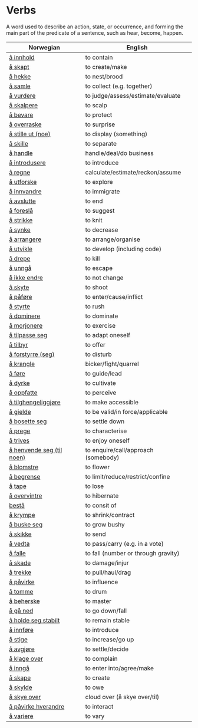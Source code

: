 # Verbs

A word used to describe an action, state, or occurrence, and forming the main part of the predicate of a sentence, such as hear, become, happen.

| Norwegian | English |
| --- | --- |
| [å innhold](https://www.ordnett.no/search?language=no&phrase=å%20innhold) | to contain |
| [å skapt](https://www.ordnett.no/search?language=no&phrase=å%20skapt) | to create/make |
| [å hekke](https://www.ordnett.no/search?language=no&phrase=å%20hekke) | to nest/brood |
| [å samle](https://www.ordnett.no/search?language=no&phrase=å%20samle) | to collect (e.g. together) |
| [å vurdere](https://www.ordnett.no/search?language=no&phrase=å%20vurdere) | to judge/assess/estimate/evaluate |
| [å skalpere](https://www.ordnett.no/search?language=no&phrase=å%20skalpere) | to scalp |
| [å bevare](https://www.ordnett.no/search?language=no&phrase=å%20bevare) | to protect |
| [å overraske](https://www.ordnett.no/search?language=no&phrase=å%20overraske) | to surprise |
| [å stille ut (noe)](https://www.ordnett.no/search?language=no&phrase=å%20stille%20ut%20(noe)) | to display (something) |
| [å skille](https://www.ordnett.no/search?language=no&phrase=å%20skille) | to separate |
| [å handle](https://www.ordnett.no/search?language=no&phrase=å%20handle) | handle/deal/do business |
| [å introdusere](https://www.ordnett.no/search?language=no&phrase=å%20introdusere) | to introduce |
| [å regne](https://www.ordnett.no/search?language=no&phrase=å%20regne) | calculate/estimate/reckon/assume |
| [å utforske](https://www.ordnett.no/search?language=no&phrase=å%20utforske) | to explore |
| [å innvandre](https://www.ordnett.no/search?language=no&phrase=å%20innvandre) | to immigrate |
| [å avslutte](https://www.ordnett.no/search?language=no&phrase=å%20avslutte) | to end |
| [å foreslå](https://www.ordnett.no/search?language=no&phrase=å%20foreslå) | to suggest |
| [å strikke](https://www.ordnett.no/search?language=no&phrase=å%20strikke) | to knit |
| [å synke](https://www.ordnett.no/search?language=no&phrase=å%20synke) | to decrease |
| [å arrangere](https://www.ordnett.no/search?language=no&phrase=å%20arrangere) | to arrange/organise |
| [å utvikle](https://www.ordnett.no/search?language=no&phrase=å%20utvikle) | to develop (including code) |
| [å drepe](https://www.ordnett.no/search?language=no&phrase=å%20drepe) | to kill |
| [å unngå](https://www.ordnett.no/search?language=no&phrase=å%20unngå) | to escape |
| [å ikke endre](https://www.ordnett.no/search?language=no&phrase=å%20ikke%20endre) | to not change |
| [å skyte](https://www.ordnett.no/search?language=no&phrase=å%20skyte) | to shoot |
| [å påføre](https://www.ordnett.no/search?language=no&phrase=å%20påføre) | to enter/cause/inflict |
| [å styrte](https://www.ordnett.no/search?language=no&phrase=å%20styrte) | to rush |
| [å dominere](https://www.ordnett.no/search?language=no&phrase=å%20dominere) | to dominate |
| [å morjonere](https://www.ordnett.no/search?language=no&phrase=å%20morjonere) | to exercise |
| [å tilpasse seg](https://www.ordnett.no/search?language=no&phrase=å%20tilpasse%20seg) | to adapt oneself |
| [å tilbyr](https://www.ordnett.no/search?language=no&phrase=å%20tilbyr) | to offer |
| [å forstyrre (seg)](https://www.ordnett.no/search?language=no&phrase=å%20forstyrre%20(seg)) | to disturb |
| [å krangle](https://www.ordnett.no/search?language=no&phrase=å%20krangle) | bicker/fight/quarrel |
| [å føre](https://www.ordnett.no/search?language=no&phrase=å%20føre) | to guide/lead |
| [å dyrke](https://www.ordnett.no/search?language=no&phrase=å%20dyrke) | to cultivate |
| [å oppfatte](https://www.ordnett.no/search?language=no&phrase=å%20oppfatte) | to perceive |
| [å tilghengeliggjøre](https://www.ordnett.no/search?language=no&phrase=å%20tilghengeliggjøre) | to make accessible |
| [å gjelde](https://www.ordnett.no/search?language=no&phrase=å%20gjelde) | to be valid/in force/applicable |
| [å bosette seg](https://www.ordnett.no/search?language=no&phrase=å%20bosette%20seg) | to settle down |
| [å prege](https://www.ordnett.no/search?language=no&phrase=å%20prege) | to characterise |
| [å trives](https://www.ordnett.no/search?language=no&phrase=å%20trives) | to enjoy oneself |
| [å henvende seg (til noen)](https://www.ordnett.no/search?language=no&phrase=å%20henvende%20seg%20(til%20noen)) | to enquire/call/approach (somebody) |
| [å blomstre](https://www.ordnett.no/search?language=no&phrase=å%20blomstre) | to flower |
| [å begrense](https://www.ordnett.no/search?language=no&phrase=å%20begrense) | to limit/reduce/restrict/confine |
| [å tape](https://www.ordnett.no/search?language=no&phrase=å%20tape) | to lose |
| [å overvintre](https://www.ordnett.no/search?language=no&phrase=å%20overvintre) | to hibernate |
| [bestå](https://www.ordnett.no/search?language=no&phrase=bestå) | to consit of |
| [å krympe](https://www.ordnett.no/search?language=no&phrase=å%20krympe) | to shrink/contract |
| [å buske seg](https://www.ordnett.no/search?language=no&phrase=å%20buske%20seg) | to grow bushy |
| [å skikke](https://www.ordnett.no/search?language=no&phrase=å%20skikke) | to send |
| [å vedta](https://www.ordnett.no/search?language=no&phrase=å%20vedta) | to pass/carry (e.g. in a vote) |
| [å falle](https://www.ordnett.no/search?language=no&phrase=å%20falle) | to fall (number or through gravity) |
| [å skade](https://www.ordnett.no/search?language=no&phrase=å%20skade) | to damage/injur |
| [å trekke](https://www.ordnett.no/search?language=no&phrase=å%20trekke) | to pull/haul/drag |
| [å påvirke](https://www.ordnett.no/search?language=no&phrase=å%20påvirke) | to influence |
| [å tomme](https://www.ordnett.no/search?language=no&phrase=å%20tomme) | to drum |
| [å beherske](https://www.ordnett.no/search?language=no&phrase=å%20beherske) | to master |
| [å gå ned](https://www.ordnett.no/search?language=no&phrase=å%20gå%20ned) | to go down/fall |
| [å holde seg stabilt](https://www.ordnett.no/search?language=no&phrase=å%20holde%20seg%20stabilt) | to remain stable |
| [å innføre](https://www.ordnett.no/search?language=no&phrase=å%20innføre) | to introduce |
| [å stige](https://www.ordnett.no/search?language=no&phrase=å%20stige) | to increase/go up |
| [å avgjøre](https://www.ordnett.no/search?language=no&phrase=å%20avgjøre) | to settle/decide |
| [å klage over](https://www.ordnett.no/search?language=no&phrase=å%20klage%20over) | to complain |
| [å inngå](https://www.ordnett.no/search?language=no&phrase=å%20inngå) | to enter into/agree/make |
| [å skape](https://www.ordnett.no/search?language=no&phrase=å%20skape) | to create |
| [å skylde](https://www.ordnett.no/search?language=no&phrase=å%20skylde) | to owe |
| [å skye over](https://www.ordnett.no/search?language=no&phrase=å%20skye%20over) | cloud over (å skye over/til) |
| [å påvirke hverandre](https://www.ordnett.no/search?language=no&phrase=å%20påvirke%20hverandre) | to interact |
| [å variere](https://www.ordnett.no/search?language=no&phrase=å%20variere) | to vary |

